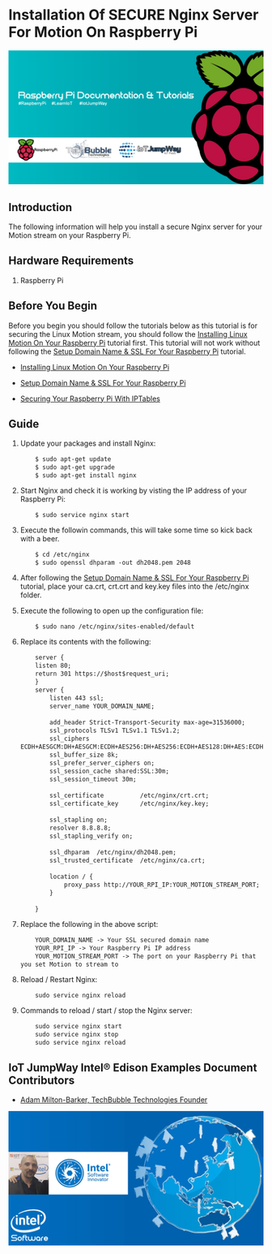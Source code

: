 # Installation Of SECURE Nginx Server For Motion On Raspberry Pi

![TechBubble IoT JumpWay Docs](../images/main/Raspberry-Pi-Documentation.png)

## Introduction

The following information will help you install a secure Nginx server for your Motion stream on your Raspberry Pi.

## Hardware Requirements

1. Raspberry Pi

## Before You Begin

Before you begin you should follow the tutorials below as this tutorial is for securing the Linux Motion stream, you should follow the [Installing Linux Motion On Your Raspberry Pi](https://github.com/TechBubbleTechnologies/IoT-JumpWay-RPI-Examples/blob/master/_DOCS/4-Securing-Your-Raspberry-Pi-With-IPTables.md "Installing Linux Motion On Your Raspberry Pi") tutorial first. This tutorial will not work without following the [Setup Domain Name & SSL For Your Raspberry Pi](https://github.com/TechBubbleTechnologies/IoT-JumpWay-RPI-Examples/blob/master/_DOCS/3-Raspberry-Pi-Domain-And-SSL.md "Setup Domain Name & SSL For Your Raspberry Pi") tutorial.

- [Installing Linux Motion On Your Raspberry Pi](https://github.com/TechBubbleTechnologies/IoT-JumpWay-RPI-Examples/blob/master/_DOCS/4-Securing-Your-Raspberry-Pi-With-IPTables.md "Installing Linux Motion On Your Raspberry Pi")

- [Setup Domain Name & SSL For Your Raspberry Pi](https://github.com/TechBubbleTechnologies/IoT-JumpWay-RPI-Examples/blob/master/_DOCS/3-Raspberry-Pi-Domain-And-SSL.md "Setup Domain Name & SSL For Your Raspberry Pi")

- [Securing Your Raspberry Pi With IPTables](https://github.com/TechBubbleTechnologies/IoT-JumpWay-RPI-Examples/blob/master/_DOCS/4-Securing-Your-Raspberry-Pi-With-IPTables.md "Securing Your Raspberry Pi With IPTables")

## Guide

1. Update your packages and install Nginx:

    ```
        $ sudo apt-get update
        $ sudo apt-get upgrade
        $ sudo apt-get install nginx
    ```

2. Start Nginx and check it is working by visting the IP address of your Raspberry Pi:

    ```
        $ sudo service nginx start
    ```

3. Execute the followin commands, this will take some time so kick back with a beer.

    ```
        $ cd /etc/nginx 
        $ sudo openssl dhparam -out dh2048.pem 2048
    ```

4. After following the [Setup Domain Name & SSL For Your Raspberry Pi](https://github.com/TechBubbleTechnologies/IoT-JumpWay-RPI-Examples/blob/master/_DOCS/3-Raspberry-Pi-Domain-And-SSL.md "Setup Domain Name & SSL For Your Raspberry Pi") tutorial, place your ca.crt, crt.crt and key.key files into the /etc/nginx folder.

5. Execute the following to open up the configuration file:

    ```
        $ sudo nano /etc/nginx/sites-enabled/default
    ```

6. Replace its contents with the following:

    ```
        server {
        listen 80;
        return 301 https://$host$request_uri;
        }
        server {
            listen 443 ssl;
            server_name YOUR_DOMAIN_NAME;

            add_header Strict-Transport-Security max-age=31536000;
            ssl_protocols TLSv1 TLSv1.1 TLSv1.2;
            ssl_ciphers ECDH+AESGCM:DH+AESGCM:ECDH+AES256:DH+AES256:ECDH+AES128:DH+AES:ECDH+3DES:DH+3DES:RSA+AESGCM:RSA+AES:RSA+3DES:!aNULL:!MD5:!DSS;
            ssl_buffer_size 8k;
            ssl_prefer_server_ciphers on;
            ssl_session_cache shared:SSL:30m;
            ssl_session_timeout 30m;

            ssl_certificate          /etc/nginx/crt.crt;
            ssl_certificate_key      /etc/nginx/key.key;

            ssl_stapling on;
            resolver 8.8.8.8;
            ssl_stapling_verify on;

            ssl_dhparam  /etc/nginx/dh2048.pem;
            ssl_trusted_certificate  /etc/nginx/ca.crt;

            location / {
                proxy_pass http://YOUR_RPI_IP:YOUR_MOTION_STREAM_PORT;
            }

        }
    ```

7. Replace the following in the above script:

    ```
        YOUR_DOMAIN_NAME -> Your SSL secured domain name
        YOUR_RPI_IP -> Your Raspberry Pi IP address
        YOUR_MOTION_STREAM_PORT -> The port on your Raspberry Pi that you set Motion to stream to
    ```

8. Reload / Restart Nginx:

    ```
        sudo service nginx reload
    ```

10. Commands to reload / start / stop the Nginx server:

    ```
        sudo service nginx start
        sudo service nginx stop
        sudo service nginx reload
    ```

## IoT JumpWay Intel® Edison Examples Document Contributors

- [Adam Milton-Barker, TechBubble Technologies Founder](https://github.com/AdamMiltonBarker "Adam Milton-Barker, TechBubble Technologies Founder")

![Adam Milton-Barker,  Intel Software Innovator](../images/main/Intel-Software-Innovator.jpg)  
